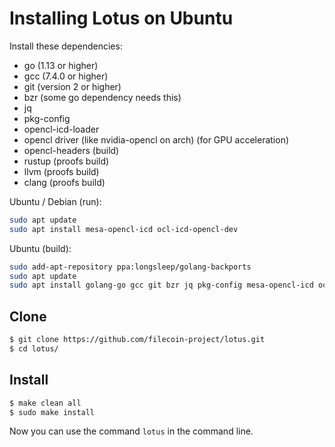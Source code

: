 # Installing Lotus on Ubuntu

Install these dependencies:

- go (1.13 or higher)
- gcc (7.4.0 or higher)
- git (version 2 or higher)
- bzr (some go dependency needs this)
- jq
- pkg-config
- opencl-icd-loader
- opencl driver (like nvidia-opencl on arch) (for GPU acceleration)
- opencl-headers (build)
- rustup (proofs build)
- llvm (proofs build)
- clang (proofs build)

Ubuntu / Debian (run):

```sh
sudo apt update
sudo apt install mesa-opencl-icd ocl-icd-opencl-dev
```

Ubuntu (build):

```sh
sudo add-apt-repository ppa:longsleep/golang-backports
sudo apt update
sudo apt install golang-go gcc git bzr jq pkg-config mesa-opencl-icd ocl-icd-opencl-dev
```

## Clone

```sh
$ git clone https://github.com/filecoin-project/lotus.git
$ cd lotus/
```

## Install

```sh
$ make clean all
$ sudo make install
```

Now you can use the command `lotus` in the command line.
